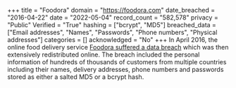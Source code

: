 +++
title = "Foodora"
domain = "https://foodora.com"
date_breached = "2016-04-22"
date = "2022-05-04"
record_count = "582,578"
privacy = "Public"
Verified = "True"
hashing = ["bcrypt", "MD5"]
breached_data = ["Email addresses", "Names", "Passwords", "Phone numbers", "Physical addresses"]
categories = []
acknowledged = "No"
+++
In April 2016, the online food delivery service <a href="https://www.databreachtoday.com/delivery-hero-confirms-foodora-data-breach-a-14435" target="_blank" rel="noopener">Foodora suffered a data breach</a> which was then extensively redistributed online. The breach included the personal information of hundreds of thousands of customers from multiple countries including their names, delivery addresses, phone numbers and passwords stored as either a salted MD5 or a bcrypt hash.
